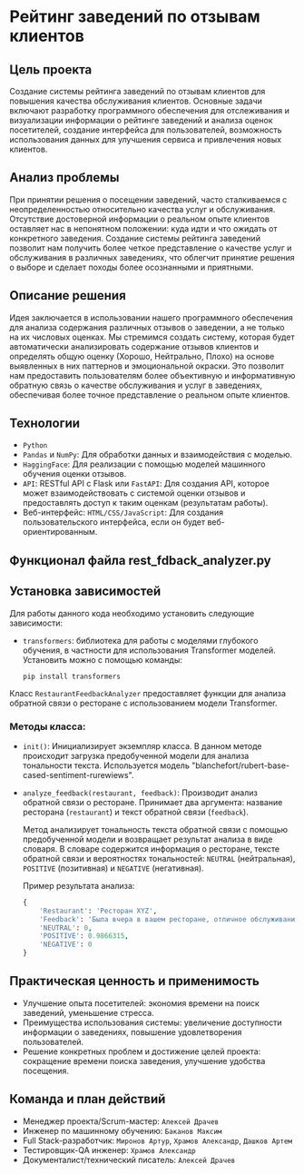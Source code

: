 # Рейтинг заведений по отзывам клиентов

## Цель проекта
Создание системы рейтинга заведений по отзывам клиентов для повышения качества обслуживания клиентов. Основные задачи включают разработку программного обеспечения для отслеживания и визуализации информации о рейтинге заведений и анализа оценок посетителей, создание интерфейса для пользователей, возможность использования данных для улучшения сервиса и привлечения новых клиентов.

## Анализ проблемы
При принятии решения о посещении заведений, часто сталкиваемся с неопределенностью относительно качества услуг и обслуживания. Отсутствие достоверной информации о реальном опыте клиентов оставляет нас в непонятном положении: куда идти и что ожидать от конкретного заведения. Создание системы рейтинга заведений позволит нам получить более четкое представление о качестве услуг и обслуживания в различных заведениях, что облегчит принятие решения о выборе и сделает походы более осознанными и приятными.

## Описание решения
Идея заключается в использовании нашего программного обеспечения для анализа содержания различных отзывов о заведении, а не только на их числовых оценках. Мы стремимся создать систему, которая будет автоматически анализировать содержание отзывов клиентов и определять общую оценку (Хорошо, Нейтрально, Плохо) на основе выявленных в них паттернов и эмоциональной окраски. Это позволит нам предоставить пользователям более объективную и информативную обратную связь о качестве обслуживания и услуг в заведениях, обеспечивая более точное представление о реальном опыте клиентов.

## Технологии
- `Python`
- `Pandas` и `NumPy`: Для обработки данных и взаимодействия с моделью.
- `HaggingFace`: Для реализации с помощью моделей машинного обучения оценки отзывов.
- `API`: RESTful API с Flask или `FastAPI`: Для создания API, которое может взаимодействовать с системой оценки отзывов и предоставлять доступ к таким оценкам (результатам работы).
- Веб-интерфейс: `HTML/CSS/JavaScript`: Для создания пользовательского интерфейса, если он будет веб-ориентированным.

## Функционал файла rest_fdback_analyzer.py

## Установка зависимостей

Для работы данного кода необходимо установить следующие зависимости:

- `transformers`: библиотека для работы с моделями глубокого обучения, в частности для использования Transformer моделей. Установить можно с помощью команды:

  ```
  pip install transformers
  ```

Класс `RestaurantFeedbackAnalyzer` предоставляет функции для анализа обратной связи о ресторане с использованием модели Transformer.

### Методы класса:

- `init()`: Инициализирует экземпляр класса. В данном методе происходит загрузка предобученной модели для анализа тональности текста. Используется модель "blanchefort/rubert-base-cased-sentiment-rurewiews".
  
- `analyze_feedback(restaurant, feedback)`: Производит анализ обратной связи о ресторане. Принимает два аргумента: название ресторана (`restaurant`) и текст обратной связи (`feedback`). 

    Метод анализирует тональность текста обратной связи с помощью предобученной модели и возвращает результат анализа в виде словаря. В словаре содержится информация о ресторане, тексте обратной связи и вероятностях тональностей: `NEUTRAL` (нейтральная), `POSITIVE` (позитивная) и `NEGATIVE` (негативная).

    Пример результата анализа:
    
    ```python
    {
        'Restaurant': 'Ресторан XYZ',
        'Feedback': 'Была вчера в вашем ресторане, отличное обслуживание и вкусная еда!',
        'NEUTRAL': 0,
        'POSITIVE': 0.9866315,
        'NEGATIVE': 0
    }
    ```

## Практическая ценность и применимость
- Улучшение опыта посетителей: экономия времени на поиск заведений, уменьшение стресса.
- Преимущества использования системы: увеличение доступности информации о заведениях, повышение удовлетворения пользователей.
- Решение конкретных проблем и достижение целей проекта: сокращение времени поиска заведения, улучшение удобства посещения.

## Команда и план действий
- Менеджер проекта/Scrum-мастер: `Алексей Драчев`
- Инженер по машинному обучению: `Баканов Максим`
- Full Stack-разработчик: `Миронов Артур`, `Храмов Александр`, `Дашков Артем`
- Тестировщик-QA инженер: `Храмов Александр`
- Документалист/технический писатель: `Алексей Драчев`
